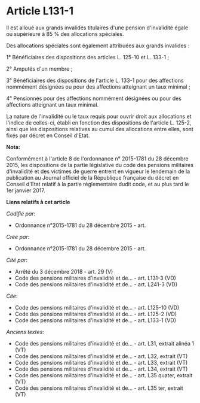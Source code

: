 # Article L131-1

Il est alloué aux grands invalides titulaires d'une pension d'invalidité égale ou supérieure à 85 % des allocations
spéciales.

Des allocations spéciales sont également attribuées aux grands invalides :

1° Bénéficiaires des dispositions des articles L. 125-10 et L. 133-1 ;

2° Amputés d'un membre ;

3° Bénéficiaires des dispositions de l'article L. 133-1 pour des affections nommément désignées ou pour des affections
atteignant un taux minimal ;

4° Pensionnés pour des affections nommément désignées ou pour des affections atteignant un taux minimal.

La nature de l'invalidité ou le taux requis pour ouvrir droit aux allocations et l'indice de celles-ci, établi en fonction
des dispositions de l'article L. 125-2, ainsi que les dispositions relatives au cumul des allocations entre elles, sont fixés
par décret en Conseil d'Etat.

**Nota:**

Conformément à l'article 8 de l'ordonnance n° 2015-1781 du 28 décembre 2015, les dispositions de la partie législative du
code des pensions militaires d'invalidité et des victimes de guerre entrent en vigueur le lendemain de la publication au
Journal officiel de la République française du décret en Conseil d'Etat relatif à la partie réglementaire dudit code, et au
plus tard le 1er janvier 2017.

**Liens relatifs à cet article**

_Codifié par_:

  - Ordonnance n°2015-1781 du 28 décembre 2015 - art.

_Créé par_:

  - Ordonnance n°2015-1781 du 28 décembre 2015 - art.

_Cité par_:

  - Arrêté du 3 décembre 2018 - art. 29 (V)
  - Code des pensions militaires d'invalidité et de... - art. L131-3 (VD)
  - Code des pensions militaires d'invalidité et de... - art. L241-3 (VD)

_Cite_:

  - Code des pensions militaires d'invalidité et de... - art. L125-10 (VD)
  - Code des pensions militaires d'invalidité et de... - art. L125-2 (VD)
  - Code des pensions militaires d'invalidité et de... - art. L133-1 (VD)

_Anciens textes_:

  - Code des pensions militaires d'invalidité et de... - art. L31, extrait alinéa 1  (VT)
  - Code des pensions militaires d'invalidité et de... - art. L32, extrait  (VT)
  - Code des pensions militaires d'invalidité et de... - art. L33, extrait  (VT)
  - Code des pensions militaires d'invalidité et de... - art. L34, extrait  (VT)
  - Code des pensions militaires d'invalidité et de... - art. L35 quater, extrait  (VT)
  - Code des pensions militaires d'invalidité et de... - art. L35 ter, extrait  (VT)
